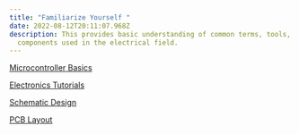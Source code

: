 ```yaml
---
title: "Familiarize Yourself "
date: 2022-08-12T20:11:07.968Z
description: This provides basic understanding of common terms, tools,
  components used in the electrical field.
---
```

[Microcontroller Basics](https://www.codrey.com/learn/microcontroller-basics/)

[Electronics Tutorials](https://www.circuitbread.com/tutorials/series/microcontroller-basics)

[Schematic Design](https://envision-projects.github.io/tutorials/schematic-design/)

[PCB Layout](https://envision-projects.github.io/tutorials/pcb-layout/)